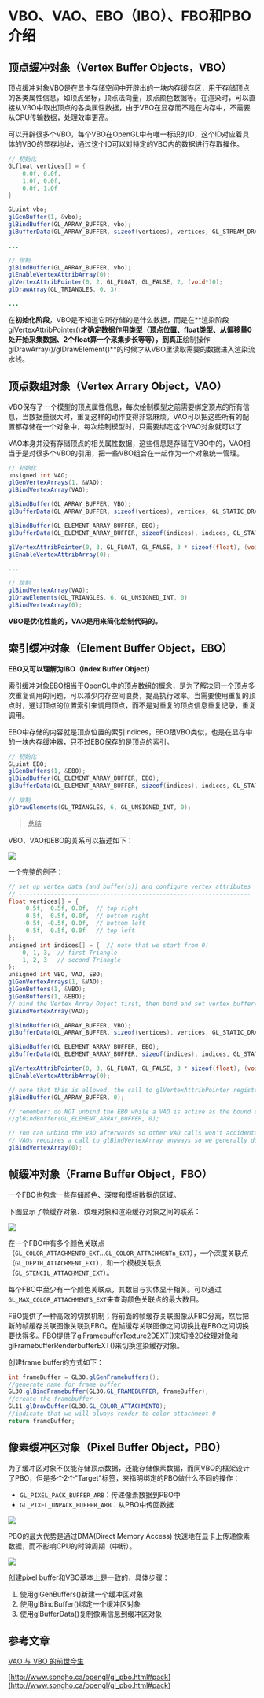 # VBO、VAO、EBO（IBO）、FBO和PBO介绍

## 顶点缓冲对象（Vertex Buffer Objects，VBO）

顶点缓冲对象VBO是在显卡存储空间中开辟出的一块内存缓存区，用于存储顶点的各类属性信息，如顶点坐标，顶点法向量，顶点颜色数据等。在渲染时，可以直接从VBO中取出顶点的各类属性数据，由于VBO在显存而不是在内存中，不需要从CPU传输数据，处理效率更高。

可以开辟很多个VBO，每个VBO在OpenGL中有唯一标识的ID，这个ID对应着具体的VBO的显存地址，通过这个ID可以对特定的VBO内的数据进行存取操作。

```java
// 初始化
GLfloat vertices[] = {
    0.0f, 0.0f,
    1.0f, 0.0f, 
    0.0f, 1.0f
}

GLuint vbo;
glGenBuffer(1, &vbo);
glBindBuffer(GL_ARRAY_BUFFER, vbo);
glBufferData(GL_ARRAY_BUFFER, sizeof(vertices), vertices, GL_STREAM_DRAW);

...

// 绘制
glBindBuffer(GL_ARRAY_BUFFER, vbo);
glEnableVertexAttribArray(0);
glVertexAttribPointer(0, 2, GL_FLOAT, GL_FALSE, 2, (void*)0);
glDrawArray(GL_TRIANGLES, 0, 3);

... 
```

在**初始化阶段**，VBO是不知道它所存储的是什么数据，而是在**渲染阶段glVertexAttribPointer()**才确定数据作用类型（顶点位置、float类型、从偏移量0处开始采集数据、2个float算一个采集步长等等），到真正**绘制操作glDrawArray()/glDrawElement()**的时候才从VBO里读取需要的数据进入渲染流水线。

## 顶点数组对象（Vertex Arrary Object，VAO）

VBO保存了一个模型的顶点属性信息，每次绘制模型之前需要绑定顶点的所有信息，当数据量很大时，重复这样的动作变得非常麻烦。VAO可以把这些所有的配置都存储在一个对象中，每次绘制模型时，只需要绑定这个VAO对象就可以了

VAO本身并没有存储顶点的相关属性数据，这些信息是存储在VBO中的，VAO相当于是对很多个VBO的引用，把一些VBO组合在一起作为一个对象统一管理。

```java
// 初始化
unsigned int VAO;
glGenVertexArrays(1, &VAO);  
glBindVertexArray(VAO);

glBindBuffer(GL_ARRAY_BUFFER, VBO);
glBufferData(GL_ARRAY_BUFFER, sizeof(vertices), vertices, GL_STATIC_DRAW);

glBindBuffer(GL_ELEMENT_ARRAY_BUFFER, EBO);
glBufferData(GL_ELEMENT_ARRAY_BUFFER, sizeof(indices), indices, GL_STATIC_DRAW);

glVertexAttribPointer(0, 3, GL_FLOAT, GL_FALSE, 3 * sizeof(float), (void*)0);
glEnableVertexAttribArray(0); 

...

// 绘制
glBindVertexArray(VAO);
glDrawElements(GL_TRIANGLES, 6, GL_UNSIGNED_INT, 0)
glBindVertexArray(0);
```

**VBO是优化性能的，VAO是用来简化绘制代码的。**

## 索引缓冲对象（Element Buffer Object，EBO）

**EBO又可以理解为IBO（Index Buffer Object）**

索引缓冲对象EBO相当于OpenGL中的顶点数组的概念，是为了解决同一个顶点多次重复调用的问题，可以减少内存空间浪费，提高执行效率。当需要使用重复的顶点时，通过顶点的位置索引来调用顶点，而不是对重复的顶点信息重复记录，重复调用。

EBO中存储的内容就是顶点位置的索引indices，EBO跟VBO类似，也是在显存中的一块内存缓冲器，只不过EBO保存的是顶点的索引。

```java
// 初始化
GLuint EBO;
glGenBuffers(1, &EBO);
glBindBuffer(GL_ELEMENT_ARRAY_BUFFER, EBO);
glBufferData(GL_ELEMENT_ARRAY_BUFFER, sizeof(indices), indices, GL_STATIC_DRAW);

// 绘制
glDrawElements(GL_TRIANGLES, 6, GL_UNSIGNED_INT, 0);
```

> 总结

VBO、VAO和EBO的关系可以描述如下：

![](./imgs/xbo_relation.png)

一个完整的例子：

```java
// set up vertex data (and buffer(s)) and configure vertex attributes
// ------------------------------------------------------------------
float vertices[] = {
     0.5f,  0.5f, 0.0f,  // top right
     0.5f, -0.5f, 0.0f,  // bottom right
    -0.5f, -0.5f, 0.0f,  // bottom left
    -0.5f,  0.5f, 0.0f   // top left 
};
unsigned int indices[] = {  // note that we start from 0!
    0, 1, 3,  // first Triangle
    1, 2, 3   // second Triangle
};
unsigned int VBO, VAO, EBO;
glGenVertexArrays(1, &VAO);
glGenBuffers(1, &VBO);
glGenBuffers(1, &EBO);
// bind the Vertex Array Object first, then bind and set vertex buffer(s), and then configure vertex attributes(s).
glBindVertexArray(VAO);

glBindBuffer(GL_ARRAY_BUFFER, VBO);
glBufferData(GL_ARRAY_BUFFER, sizeof(vertices), vertices, GL_STATIC_DRAW);

glBindBuffer(GL_ELEMENT_ARRAY_BUFFER, EBO);
glBufferData(GL_ELEMENT_ARRAY_BUFFER, sizeof(indices), indices, GL_STATIC_DRAW);

glVertexAttribPointer(0, 3, GL_FLOAT, GL_FALSE, 3 * sizeof(float), (void*)0);
glEnableVertexAttribArray(0);

// note that this is allowed, the call to glVertexAttribPointer registered VBO as the vertex attribute's bound vertex buffer object so afterwards we can safely unbind
glBindBuffer(GL_ARRAY_BUFFER, 0); 

// remember: do NOT unbind the EBO while a VAO is active as the bound element buffer object IS stored in the VAO; keep the EBO bound.
//glBindBuffer(GL_ELEMENT_ARRAY_BUFFER, 0);

// You can unbind the VAO afterwards so other VAO calls won't accidentally modify this VAO, but this rarely happens. Modifying other
// VAOs requires a call to glBindVertexArray anyways so we generally don't unbind VAOs (nor VBOs) when it's not directly necessary.
glBindVertexArray(0); 
```

## 帧缓冲对象（Frame Buffer Object，FBO）

一个FBO也包含一些存储颜色、深度和模板数据的区域。

下图显示了帧缓存对象、纹理对象和渲染缓存对象之间的联系：

![](./imgs/xbo_fbo.png)

在一个FBO中有多个颜色关联点（`GL_COLOR_ATTACHMENT0_EXT`...`GL_COLOR_ATTACHMENTn_EXT`），一个深度关联点（`GL_DEPTH_ATTACHMENT_EXT`），和一个模板关联点（`GL_STENCIL_ATTACHMENT_EXT`）。

每个FBO中至少有一个颜色关联点，其数目与实体显卡相关。可以通过`GL_MAX_COLOR_ATTACHMENTS_EXT`来查询颜色关联点的最大数目。

FBO提供了一种高效的切换机制；将前面的帧缓存关联图像从FBO分离，然后把新的帧缓存关联图像关联到FBO。在帧缓存关联图像之间切换比在FBO之间切换要快得多。FBO提供了glFramebufferTexture2DEXT()来切换2D纹理对象和glFramebufferRenderbufferEXT()来切换渲染缓存对象。

创建frame buffer的方式如下：

```java
int frameBuffer = GL30.glGenFramebuffers();
//generate name for frame buffer
GL30.glBindFramebuffer(GL30.GL_FRAMEBUFFER, frameBuffer);
//create the framebuffer
GL11.glDrawBuffer(GL30.GL_COLOR_ATTACHMENT0);
//indicate that we will always render to color attachment 0
return frameBuffer;
```

## 像素缓冲区对象（Pixel Buffer Object，PBO）

为了缓冲区对象不仅能存储顶点数据，还能存储像素数据，而同VBO的框架设计了PBO，但是多个2个"Target"标签，来指明绑定的PBO做什么不同的操作：

* `GL_PIXEL_PACK_BUFFER_ARB`：传递像素数据到PBO中
* `GL_PIXEL_UNPACK_BUFFER_ARB`：从PBO中传回数据

![](./imgs/xbo_pbo_target.png)

PBO的最大优势是通过DMA(Direct Memory Access) 快速地在显卡上传递像素数据，而不影响CPU的时钟周期（中断）。

![](./imgs/xbo_pbo_a.png)

创建pixel buffer和VBO基本上是一致的，具体步骤：

1. 使用glGenBuffers()新建一个缓冲区对象
2. 使用glBindBuffer()绑定一个缓冲区对象
3. 使用glBufferData()复制像素信息到缓冲区对象

## 参考文章

[VAO 与 VBO 的前世今生](https://www.photoneray.com/opengl-vao-vbo/)

[http://www.songho.ca/opengl/gl_pbo.html#pack](http://www.songho.ca/opengl/gl_pbo.html#pack)